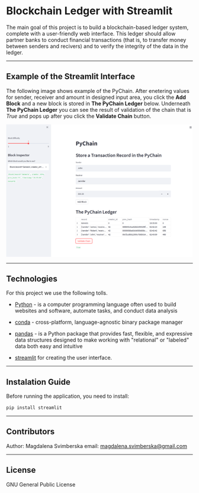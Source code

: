 # Blockchain Ledger with Streamlit

The main goal of this project is to build a blockchain-based ledger system, complete with a user-friendly web interface. This ledger should allow partner banks to conduct financial transactions (that is, to transfer money between senders and recivers) and to verify the integrity of the data in the ledger.

---

## Example of the Streamlit Interface

The following image shows example of the PyChain. After enetering values for sender, receiver and amount in designed input area, you click the **Add Block** and a new block is stored in **The PyChain Ledger** below.
Underneath **The PyChain Ledger** you can see the result of validation of the chain that is *True* and pops up after you click the **Validate Chain** button.

![Streamlit interface](images/Capture.PNG)

---

## Technologies

For this project we use the following tolls.

* [Python](https://www.coursera.org/articles/what-is-python-used-for-a-beginners-guide-to-using-python) - is a computer programming language often used to build websites and software, automate tasks, and conduct data analysis

* [conda](https://github.com/conda/conda) - cross-platform, language-agnostic binary package manager

* [pandas](https://github.com/pandas-dev/pandas) - is a Python package that provides fast, flexible, and expressive data structures designed to make working with "relational" or "labeled" data both easy and intuitive 

* [streamlit](https://docs.streamlit.io/library/get-started?msclkid=d0e4542fc41111ec998ac26c21f5a09b) for creating the user interface.

---

## Instalation Guide

Before running the application, you need to install:

```python
pip install streamlit
```

---

## Contributors

Author: Magdalena Svimberska
email: magdalena.svimberska@gmail.com

---

## License

GNU General Public License
